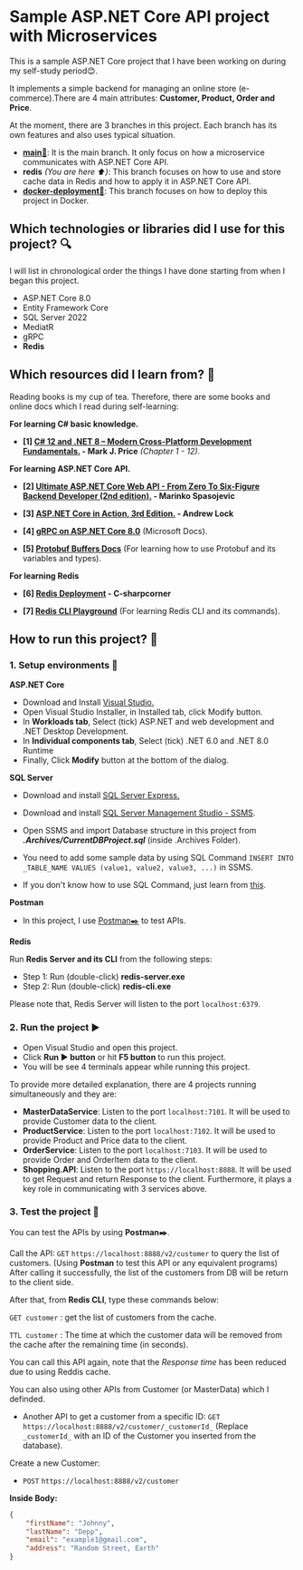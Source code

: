 # Sample ASP.NET Core API project with Microservices
This is a sample ASP.NET Core project that I have been working on during my self-study period😊.

It implements a simple backend for managing an online store (e-commerce).There are 4 main attributes: **Customer, Product, Order and Price**.

At the moment, there are 3 branches in this project. Each branch has its own features and also uses typical situation.
- **[main🌿](https://github.com/NguyenT01/Shopping)**: It is the main branch. It only focus on how a microservice communicates with ASP.NET Core API.
- **redis** *(You are here ⬆️)*: This branch focuses on how to use and store cache data in Redis and how to apply it in ASP.NET Core API.
- **[docker-deployment🐳](https://github.com/NguyenT01/Shopping/tree/docker-deployment)**: This branch focuses on how to deploy this project in Docker.

## Which technologies or libraries did I use for this project? 🔍
I will list in chronological order the things I have done starting from when I began this project.

- ASP.NET Core 8.0
- Entity Framework Core
- SQL Server 2022
- MediatR
- gRPC
- **Redis**

## Which resources did I learn from? 📕
Reading books is my cup of tea. Therefore, there are some books and online docs which I read during self-learning:

**For learning C# basic knowledge.**
- **[1] [C# 12 and .NET 8 – Modern Cross-Platform Development Fundamentals.](https://www.amazon.com/12-NET-Cross-Platform-Development-Fundamentals/dp/1837635870) - Mark J. Price** *(Chapter 1 - 12).*

**For learning ASP.NET Core API.**
- **[2] [Ultimate ASP.NET Core Web API - From Zero To Six-Figure Backend Developer (2nd edition).](https://code-maze.com/ultimate-aspnetcore-webapi-second-edition/) - Marinko Spasojevic**

- **[3] [ASP.NET Core in Action, 3rd Edition.](https://www.manning.com/books/asp-net-core-in-action-third-edition) - Andrew Lock**

- **[4] [gRPC on ASP.NET Core 8.0](https://learn.microsoft.com/en-us/aspnet/core/grpc/?view=aspnetcore-8.0)** (Microsoft Docs).

- **[5] [Protobuf Buffers Docs](https://protobuf.dev/)** (For learning how to use Protobuf and its variables and types).

**For learning Redis**
- **[6] [Redis Deployment](https://www.c-sharpcorner.com/article/easily-use-redis-cache-in-asp-net-6-0-web-api/) - C-sharpcorner**

- **[7] [Redis CLI Playground](https://try.redis.io/)** (For learning Redis CLI and its commands).

## How to run this project? 🚀
### 1. Setup environments 🦖
**ASP.NET Core**
- Download and Install [Visual Studio.](https://visualstudio.microsoft.com/downloads/)
- Open Visual Studio Installer, in Installed tab, click Modify button.
- In **Workloads tab**, Select (tick) ASP.NET and web development and .NET Desktop Development.
- In **Individual components tab**, Select (tick) .NET 6.0 and .NET 8.0 Runtime
- Finally, Click **Modify** button at the bottom of the dialog.

**SQL Server**
- Download and install [SQL Server Express.](https://www.microsoft.com/en-us/sql-server/sql-server-downloads)
- Download and install [SQL Server Management Studio - SSMS](https://learn.microsoft.com/en-us/sql/ssms/download-sql-server-management-studio-ssms?view=sql-server-ver16).

- Open SSMS and import Database structure in this project from ***.Archives/CurrentDBProject.sql*** (inside .Archives Folder).

- You need to add some sample data by using SQL Command 
``INSERT INTO _TABLE_NAME VALUES (value1, value2, value3, ...)`` in SSMS.
- If you don't know how to use SQL Command, just learn from [this](https://www.w3schools.com/sql/sql_syntax.asp).

**Postman**
- In this project, I use [Postman✒️](https://www.postman.com/downloads/) to test APIs.

**Redis**

Run **Redis Server and its CLI** from the following steps:
- Step 1: Run (double-click) **redis-server.exe**
- Step 2: Run (double-click) **redis-cli.exe**

Please note that, Redis Server will listen to the port ```localhost:6379```.

### 2. Run the project ▶️
- Open Visual Studio and open this project.
- Click **Run ▶ button** or hit **F5 button** to run this project.
- You will be see 4 terminals appear while running this project.

To provide more detailed explanation, there are 4 projects running simultaneously and they are:
- **MasterDataService**: Listen to the port ``localhost:7101``. It will be used to provide Customer data to the client.
- **ProductService**: Listen to the port ``localhost:7102``. It will be used to provide Product and Price data to the client.
- **OrderService**: Listen to the port ``localhost:7103``. It will be used to provide Order and OrderItem data to the client.
- **Shopping.API**: Listen to the port ``https://localhost:8888``. It will be used to get Request and return Response to the client. Furthermore, it plays a key role in communicating with 3 services above.


### 3. Test the project 🧪
You can test the APIs by using **Postman✒️**.

Call the API: ```GET``` ```https://localhost:8888/v2/customer``` to query the list of customers.
(Using **Postman** to test this API or any equivalent programs)
After calling it successfully, the list of the customers from DB will be return to the client side.

After that, from **Redis CLI**, type these commands below:

```GET customer``` : get the list of customers from the cache.

```TTL customer``` : The time at which the customer data will be removed from the cache after the remaining time (in seconds).

You can call this API again, note that the *Response time* has been reduced due to using Reddis cache.

You can also using other APIs from Customer (or MasterData) which I definded.
- Another API to get a customer from a specific ID: 
```GET ```  ```https://localhost:8888/v2/customer/_customerId_``` 
(Replace ```_customerId_``` with an ID of the Customer you inserted from the database).

Create a new Customer:
- ```POST``` ```https://localhost:8888/v2/customer```

**Inside Body:**  
```json
{ 
    "firstName": "Johnny", 
    "lastName": "Depp", 
    "email": "example1@gmail.com", 
    "address": "Random Street, Earth" 
}
```

